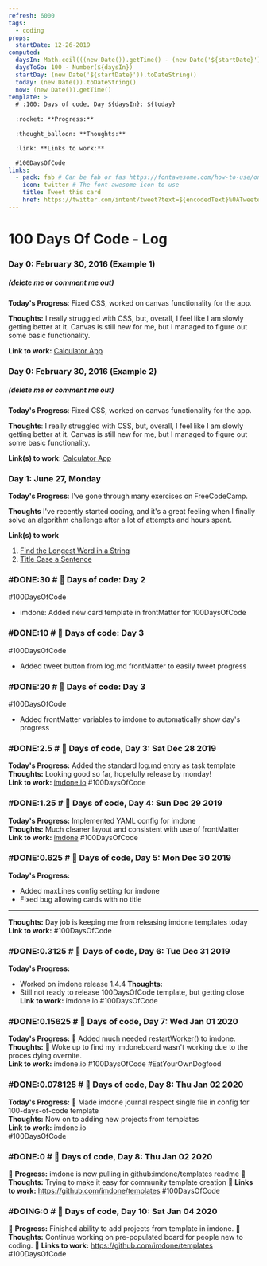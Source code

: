 ```yaml
---
refresh: 6000
tags:
  - coding
props:
  startDate: 12-26-2019
computed:
  daysIn: Math.ceil(((new Date()).getTime() - (new Date('${startDate}')).getTime()) / (1000 * 3600 * 24))
  daysToGo: 100 - Number(${daysIn})
  startDay: (new Date('${startDate}')).toDateString()
  today: (new Date()).toDateString()
  now: (new Date()).getTime()
template: >
  # :100: Days of code, Day ${daysIn}: ${today}
  
  :rocket: **Progress:**  
  
  :thought_balloon: **Thoughts:**  

  :link: **Links to work:**  

  #100DaysOfCode
links:
  - pack: fab # Can be fab or fas https://fontawesome.com/how-to-use/on-the-web/referencing-icons/basic-use
    icon: twitter # The font-awesome icon to use 
    title: Tweet this card
    href: https://twitter.com/intent/tweet?text=${encodedText}%0ATweeted%20with%20@imdoneio
---
```


# 100 Days Of Code - Log
<!-- 
#NOTE:0 # :100: Days of code: Day ${daysIn}
**Now: ${now}**
**Days to go: ${daysToGo}**
**Started on: ${startDay}**
- [Edit My 100 Days of Code log](log.md:0:1)
- [#100DaysOfCode on Twitter](https://twitter.com/search?q=%23100DaysOfCode)
-->

### Day 0: February 30, 2016 (Example 1)
##### (delete me or comment me out)

**Today's Progress**: Fixed CSS, worked on canvas functionality for the app.

**Thoughts:** I really struggled with CSS, but, overall, I feel like I am slowly getting better at it. Canvas is still new for me, but I managed to figure out some basic functionality.

**Link to work:** [Calculator App](http://www.example.com)

### Day 0: February 30, 2016 (Example 2)
##### (delete me or comment me out)

**Today's Progress**: Fixed CSS, worked on canvas functionality for the app.

**Thoughts**: I really struggled with CSS, but, overall, I feel like I am slowly getting better at it. Canvas is still new for me, but I managed to figure out some basic functionality.

**Link(s) to work**: [Calculator App](http://www.example.com)


### Day 1: June 27, Monday

**Today's Progress**: I've gone through many exercises on FreeCodeCamp.

**Thoughts** I've recently started coding, and it's a great feeling when I finally solve an algorithm challenge after a lot of attempts and hours spent.

**Link(s) to work**
1. [Find the Longest Word in a String](https://www.freecodecamp.com/challenges/find-the-longest-word-in-a-string)
2. [Title Case a Sentence](https://www.freecodecamp.com/challenges/title-case-a-sentence)

### #DONE:30 # :100: Days of code: Day 2
#100DaysOfCode
- imdone: Added new card template in frontMatter for 100DaysOfCode

### #DONE:10 # :100: Days of code: Day 3
#100DaysOfCode
- Added tweet button from log.md frontMatter to easily tweet progress

### #DONE:20 # :100: Days of code: Day 3
#100DaysOfCode
- Added frontMatter variables to imdone to automatically show day's progress

### #DONE:2.5 # :100: Days of code, Day 3: Sat Dec 28 2019
**Today's Progress:** Added the standard log.md entry as task template  
**Thoughts:** Looking good so far, hopefully release by monday!  
**Link to work:** [imdone.io](http://imdone.io)
#100DaysOfCode

### #DONE:1.25 # :100: Days of code, Day 4: Sun Dec 29 2019
**Today's Progress:** Implemented YAML config for imdone  
**Thoughts:** Much cleaner layout and consistent with use of frontMatter  
**Link to work:** [imdone](https://imdone.io)
#100DaysOfCode

### #DONE:0.625 # :100: Days of code, Day 5: Mon Dec 30 2019
**Today's Progress:**
- Added maxLines config setting for imdone
- Fixed bug allowing cards with no title
----
**Thoughts:**
Day job is keeping me from releasing imdone templates today
**Link to work:**
#100DaysOfCode

### #DONE:0.3125 # :100: Days of code, Day 6: Tue Dec 31 2019
**Today's Progress:**
- Worked on imdone release 1.4.4
**Thoughts:**
- Still not ready to release 100DaysOfCode template, but getting close
**Link to work:** imdone.io
#100DaysOfCode

### #DONE:0.15625 # :100: Days of code, Day 7: Wed Jan 01 2020
**Today's Progress:**
:hankey: Added much needed restartWorker() to imdone.  
**Thoughts:**
:hankey: Woke up to find my imdoneboard wasn't working due to the proces dying overnite.  
**Link to work:**
imdone.io
#100DaysOfCode #EatYourOwnDogfood

### #DONE:0.078125 # :100: Days of code, Day 8: Thu Jan 02 2020
**Today's Progress:**
:rocket: Made imdone journal respect single file in config for 100-days-of-code template  
**Thoughts:** Now on to adding new projects from templates  
**Link to work:** imdone.io  
#100DaysOfCode

### #DONE:0 # :100: Days of code, Day 8: Thu Jan 02 2020
:rocket: **Progress:** imdone is now pulling in github:imdone/templates readme
:thought_balloon: **Thoughts:** Trying to make it easy for community template creation
:link: **Links to work:** https://github.com/imdone/templates
#100DaysOfCode


### #DOING:0 # :100: Days of code, Day 10: Sat Jan 04 2020
:rocket: **Progress:** Finished ability to add projects from template in imdone.
:thought_balloon: **Thoughts:** Continue working on pre-populated board for people new to coding.
:link: **Links to work:** https://github.com/imdone/templates
#100DaysOfCode

